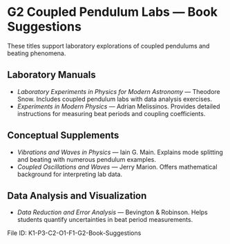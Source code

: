 # G2 Coupled Pendulum Labs — Book Suggestions

These titles support laboratory explorations of coupled pendulums and beating phenomena.

## Laboratory Manuals
- *Laboratory Experiments in Physics for Modern Astronomy* — Theodore Snow. Includes coupled pendulum labs with data analysis exercises.
- *Experiments in Modern Physics* — Adrian Melissinos. Provides detailed instructions for measuring beat periods and coupling coefficients.

## Conceptual Supplements
- *Vibrations and Waves in Physics* — Iain G. Main. Explains mode splitting and beating with numerous pendulum examples.
- *Coupled Oscillations and Waves* — Jerry Marion. Offers mathematical background for interpreting lab data.

## Data Analysis and Visualization
- *Data Reduction and Error Analysis* — Bevington & Robinson. Helps students quantify uncertainties in beat period measurements.

File ID: K1-P3-C2-O1-F1-G2-Book-Suggestions
